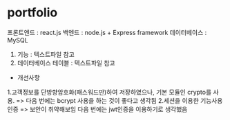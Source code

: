 # portfolio

프론트엔드 : react.js
백엔드 : node.js + Express framework
데이터베이스 : MySQL

1. 기능 : 텍스트파일 참고
2. 데이터베이스 테이블 : 텍스트파일 참고

- 개선사항
 
 1.고객정보를 단방향암호화(패스워드만)하여 저장하였으나, 기본 모듈인 crypto를 사용.
 => 다음 번에는 bcrypt 사용을 하는 것이 좋다고 생각됨
 2.세션을 이용한 기능사용 인증
 => 보안이 취약해보임 다음 번에는 jwt인증을 이용하기로 생각했음
